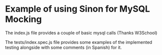 # Example of using Sinon for MySQL Mocking

The index.js file provides a couple of basic mysql calls (Thanks W3School)

The tests/index.spec.js file provides some examples of the implemented testing alongside with some comments (in Spanish) for it.

